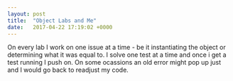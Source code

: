 ```yaml
---
layout: post
title:  "Object Labs and Me"
date:   2017-04-22 17:19:02 +0000
---
```



On every lab I work on one issue at a time - be it instantiating the object or determining what it was equal to. I solve one test at a time and once i get a test running I push on. On some ocassions an old error might pop up just and I would go back to readjust my code. 

